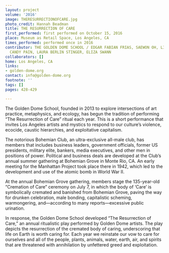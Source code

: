 ```yaml
---
layout: project
volume: '2016'
image: THERESURRECTIONOFCARE.jpg
photo_credit: Hannah Beadman
title: THE RESURRECTION OF CARE
first_performed: first performed on October 15, 2016
place: Museum as Retail Space, Los Angeles, CA
times_performed: performed once in 2016
contributor: THE GOLDEN DOME SCHOOL / EDGAR FABIAN FRIAS, SAEWON OH, LINDSAY MINNICH,
  CANDY PAIN, LAURA BERLIN STINGER, ELIZA SWANN
collaborators: []
home: Los Angeles, CA
links:
- golden-dome.org
contact: info@golden-dome.org
footnote: ''
tags: []
pages: 428-429

---
```


The Golden Dome School, founded in 2013 to explore intersections of art practice, metaphysics, and ecology, has begun the tradition of performing “The Resurrection of Care” ritual each year. This is a short performance that invites Los Angeles artists and mystics to respond to our culture’s violence, ecocide, caustic hierarchies, and exploitative capitalism.

The notorious Bohemian Club, an ultra-exclusive all-male club, has members that includes business leaders, government officials, former US presidents, military elite, bankers, media executives, and other men in positions of power. Political and business deals are developed at the Club’s annual summer gathering at Bohemian Grove in Monte Rio, CA. An early meeting for the Manhattan Project took place there in 1942, which led to the development and use of the atomic bomb in World War II.

At the annual Bohemian Grove gathering, members stage the 135-year-old “Cremation of Care” ceremony on July 7, in which the body of ‘Care’ is symbolically cremated and banished from Bohemian Grove, paving the way for drunken celebration, male bonding, capitalistic scheming, warmongering, and—according to many reports—excessive public urination.

In response, the Golden Dome School developed “The Resurrection of Care,” an annual ritualistic play performed by Golden Dome artists. The play depicts the resurrection of the cremated body of caring, underscoring that life on Earth is worth caring for. Each year we reinstate our vow to care for ourselves and all of the people, plants, animals, water, earth, air, and spirits that are threatened with annihilation by unfettered greed and exploitation.
